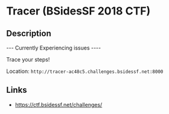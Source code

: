 # Tracer (BSidesSF 2018 CTF)

## Description

>>>
--- Currently Experiencing issues ----

Trace your steps!

Location: `http://tracer-ac48c5.challenges.bsidessf.net:8000`
>>>

## Links
* https://ctf.bsidessf.net/challenges/
